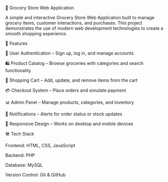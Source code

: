 🛒 Grocery Store Web Application

A simple and interactive Grocery Store Web Application built to manage grocery items, customer interactions, and purchases. This project demonstrates the use of modern web development technologies to create a smooth shopping experience.

🚀 Features

📝 User Authentication – Sign up, log in, and manage accounts

🛍️ Product Catalog – Browse groceries with categories and search functionality

🛒 Shopping Cart – Add, update, and remove items from the cart

💳 Checkout System – Place orders and simulate payment

📊 Admin Panel – Manage products, categories, and inventory

🔔 Notifications – Alerts for order status or stock updates

📱 Responsive Design – Works on desktop and mobile devices

🛠️ Tech Stack

Frontend: HTML, CSS, JavaScript 

Backend: PHP 

Database: MySQL 

Version Control: Git & GitHub
